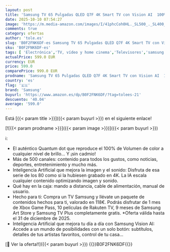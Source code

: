 ```yaml
---
layout: post
title: 'Samsung TV 65 Pulgadas QLED Q7F 4K Smart TV con Vision AI  100% Volumen de Color con Quantum Dot y más de 500 Canales'
date: 2025-10-10 07:54:27
image: 'https://m.media-amazon.com/images/I/41phcCoh0HL._SL500_._SL400_.jpg'
comments: true
category: ofertas
author: 'tole.es'
slug: 'B0F2FNK6DF-es Samsung TV 65 Pulgadas QLED Q7F 4K Smart TV con Vision AI...'
sku: 'B0F2FNK6DF-es'
tags: [ 'Electrónica','TV, vídeo y home cinema','Televisores','samsung','smart','tv','🇪🇸', ]
actualPrice: 599.0 EUR
currency: EUR
price: 599.0
comparePrice: 999.0 EUR
prodname: 'Samsung TV 65 Pulgadas QLED Q7F 4K Smart TV con Vision AI  100% Volumen de Color con Quantum Dot y más de 500 Canales'
country: 'es'
flag: '🇪🇸'
brand: 'Samsung'
buyurl: 'https://www.amazon.es/dp/B0F2FNK6DF/?tag=tolees-21'
descuento: '40.04'
average: '599.0'
---
```


Está [{{< param title >}}]({{< param buyurl >}}) en el siguiente enlace!

[![{{< param prodname >}}]({{< param image >}})]({{< param buyurl >}})

ℹ️:

- El auténtico Quantum dot que reproduce el 100% de Volumen de color a cualquier nivel de brillo… Y ¡sin cadmio!
- Más de 500 canales: contenido para todos los gustos, como noticias, deportes, entretenimiento y mucho más.
- Inteligencia Artificial que mejora la imagen y el sonido: Disfruta de esa serie de los 80 como si la hubiesen grabado en 4K. La IA escala cualquier contenido optimizando imagen y sonido.
- Qué hay en la caja: mando a distancia, cable de alimentación, manual de usuario.
- Hecho para ti: Compra un TV Samsung y llévate un paquete de contenidos hechos para ti, valorado en 118€. Podrás disfrutar de 1 mes de Xbox Game Pass, 10 películas de Rakuten TV, 9 meses de Samsung Art Store y Samsung TV Plus completamente gratis. *Oferta válida hasta el 31 de diciembre de 2025.
- Inteligencia Artificial que mejora tu día a día con Samsung Vision AI: Accede a un mundo de posibilidades con un solo botón: subtítulos, detalles de tus artistas favoritos, control de tu casa…

[🛒 Ver la oferta!!]({{< param buyurl >}})
{{<world>}}B0F2FNK6DF{{</world>}}
